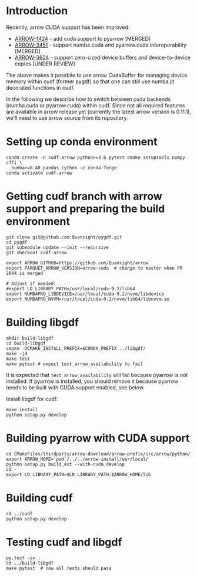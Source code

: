 # Introduction

Recently, arrow CUDA support has been improved:

+ [ARROW-1424](https://github.com/apache/arrow/pull/2536) - add cuda support to pyarrow [MERGED]
+ [ARROW-3451](https://github.com/apache/arrow/pull/2732) - support numba.cuda and pyarrow.cuda interoperability [MERGED]
+ [ARROW-3624](https://github.com/apache/arrow/pull/2844) - support zero-sized device buffers and device-to-device copies [UNDER REVIEW]

The above makes it possbile to use arrow CudaBuffer for 
managing device memory within cudf (former pygdf) so 
that one can still use numba.jit decorated functions in cudf.
 
In the following we describe how to switch between cuda backends (numba.cuda or pyarrow.cuda)
within cudf. Since not all required features are available in arrow release yet
(currently the latest arrow version is 0.11.1),
we'll need to use arrow source from its repository.

# Setting up conda environment
```
conda create -n cudf-arrow python>=3.6 pytest cmake setuptools numpy cffi \
  numba>=0.40 pandas cython -c conda-forge
conda activate cudf-arrow
```

# Getting cudf branch with arrow support and preparing the build environment

```
git clone git@github.com:Quansight/pygdf.git
cd pygdf
git submodule update --init --recursive
git checkout cudf-arrow

export ARROW_GITHUB=https://github.com/Quansight/arrow
export PARQUET_ARROW_VERSION=arrow-cuda  # change to master when PR 2844 is merged

# Adjust if needed:
#export LD_LIBRARY_PATH=/usr/local/cuda-9.2/lib64
export NUMBAPRO_LIBDEVICE=/usr/local/cuda-9.2/nvvm/libdevice
export NUMBAPRO_NVVM=/usr/local/cuda-9.2/nvvm/lib64/libnvvm.so
```

# Building libgdf

```
mkdir build-libgdf
cd build-libgdf
cmake -DCMAKE_INSTALL_PREFIX=$CONDA_PREFIX ../libgdf/
make -j4
make test
make pytest # expect test_arrow_availability to fail
```
It is expected that `test_arrow_availability` will fail because pyarrow is not installed. 
If pyarrow is installed, you should remove it because pyarrow needs to be built with 
CUDA support enabled, see below.

Install libgdf for cudf:
```
make install
python setup.py develop
```

# Building pyarrow with CUDA support

```
cd CMakeFiles/thirdparty/arrow-download/arrow-prefix/src/arrow/python/
export ARROW_HOME=`pwd`/../../arrow-install/usr/local/
python setup.py build_ext --with-cuda develop
cd -
export LD_LIBRARY_PATH=$LD_LIBRARY_PATH:$ARROW_HOME/lib
```

# Building cudf

```
cd ../cudf
python setup.py develop
```

# Testing cudf and libgdf

```
py.test -sv .
cd ../build-libgdf
make pytest  # now all tests should pass
```
